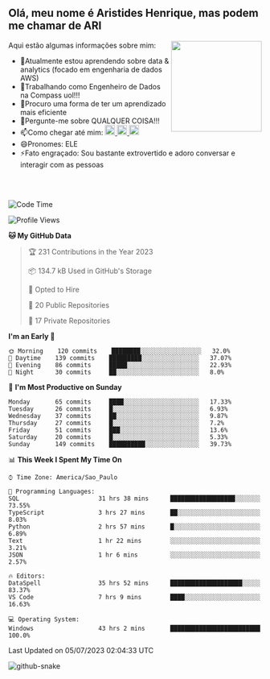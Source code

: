 ## Olá, meu nome é Aristides Henrique, mas podem me chamar de ARI

<div >
Aqui estão algumas informações sobre mim:<img align="right" height="180em" src="https://user-images.githubusercontent.com/97318481/177042589-45d62122-82a9-4a32-b3a7-87b322825b2f.png">
</div>

- 🌱Atualmente estou aprendendo sobre data & analytics (focado em engenharia de dados AWS)
- 👯Trabalhando como Engenheiro de Dados na Compass uol!!!
- 🤔Procuro uma forma de ter um aprendizado mais eficiente
- 💬Pergunte-me sobre QUALQUER COISA!!!
- 📫Como chegar até mim:
  <a href="https://www.instagram.com/aryhenry/" target="_blank">
  <img src="https://img.shields.io/badge/-Instagram-%23E4405F?style=for-the-badge&logo=instagram&logoColor=black" height="20px">
  </a>
  <a href="https://www.linkedin.com/in/aristides-henrique/" target="_blank">
  <img src="https://img.shields.io/badge/-LinkedIn-%230077B5?style=for-the-badge&logo=linkedin&logoColor=black" height="20px">
  </a> 
  <a href="mailto:arihenriqueuna@gmail.com">
  <img src="https://img.shields.io/badge/-Gmail-%23333?style=for-the-badge&logo=gmail&logoColor=white" height="20px">
  </a>
- 😄Pronomes: ELE
- ⚡Fato engraçado: Sou bastante extrovertido e adoro conversar e interagir com as pessoas
<br/>
<br/>


<!--START_SECTION:waka-->
![Code Time](http://img.shields.io/badge/Code%20Time-926%20hrs%2016%20mins-blue)

![Profile Views](http://img.shields.io/badge/Profile%20Views-21-blue)

**🐱 My GitHub Data** 

> 🏆 231 Contributions in the Year 2023
 > 
> 📦 134.7 kB Used in GitHub's Storage 
 > 
> 💼 Opted to Hire
 > 
> 📜 20 Public Repositories 
 > 
> 🔑 17 Private Repositories  
 > 
**I'm an Early 🐤** 

```text
🌞 Morning    120 commits    ████████░░░░░░░░░░░░░░░░░   32.0% 
🌇 Daytime    139 commits    █████████░░░░░░░░░░░░░░░░   37.07% 
🌃 Evening    86 commits     █████░░░░░░░░░░░░░░░░░░░░   22.93% 
🌙 Night      30 commits     ██░░░░░░░░░░░░░░░░░░░░░░░   8.0%

```
📅 **I'm Most Productive on Sunday** 

```text
Monday       65 commits     ████░░░░░░░░░░░░░░░░░░░░░   17.33% 
Tuesday      26 commits     █░░░░░░░░░░░░░░░░░░░░░░░░   6.93% 
Wednesday    37 commits     ██░░░░░░░░░░░░░░░░░░░░░░░   9.87% 
Thursday     27 commits     █░░░░░░░░░░░░░░░░░░░░░░░░   7.2% 
Friday       51 commits     ███░░░░░░░░░░░░░░░░░░░░░░   13.6% 
Saturday     20 commits     █░░░░░░░░░░░░░░░░░░░░░░░░   5.33% 
Sunday       149 commits    ██████████░░░░░░░░░░░░░░░   39.73%

```


📊 **This Week I Spent My Time On** 

```text
⌚︎ Time Zone: America/Sao_Paulo

💬 Programming Languages: 
SQL                      31 hrs 38 mins      ██████████████████░░░░░░░   73.55% 
TypeScript               3 hrs 27 mins       ██░░░░░░░░░░░░░░░░░░░░░░░   8.03% 
Python                   2 hrs 57 mins       █░░░░░░░░░░░░░░░░░░░░░░░░   6.89% 
Text                     1 hr 22 mins        ░░░░░░░░░░░░░░░░░░░░░░░░░   3.21% 
JSON                     1 hr 6 mins         ░░░░░░░░░░░░░░░░░░░░░░░░░   2.57%

🔥 Editors: 
DataSpell                35 hrs 52 mins      ████████████████████░░░░░   83.37% 
VS Code                  7 hrs 9 mins        ████░░░░░░░░░░░░░░░░░░░░░   16.63%

💻 Operating System: 
Windows                  43 hrs 2 mins       █████████████████████████   100.0%

```


 Last Updated on 05/07/2023 02:04:33 UTC
<!--END_SECTION:waka-->

<img alt="github-snake" src="https://github.com/AriHenrique/AriHenrique/blob/output/github-contribution-grid-snake-dark.svg" />

